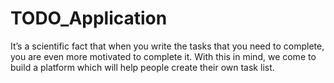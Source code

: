# TODO_Application
It’s a scientific fact that when you write the tasks that you  need to complete, you are even more motivated to complete it. With this in mind, we  come to build a platform which will help people create their own task list.
